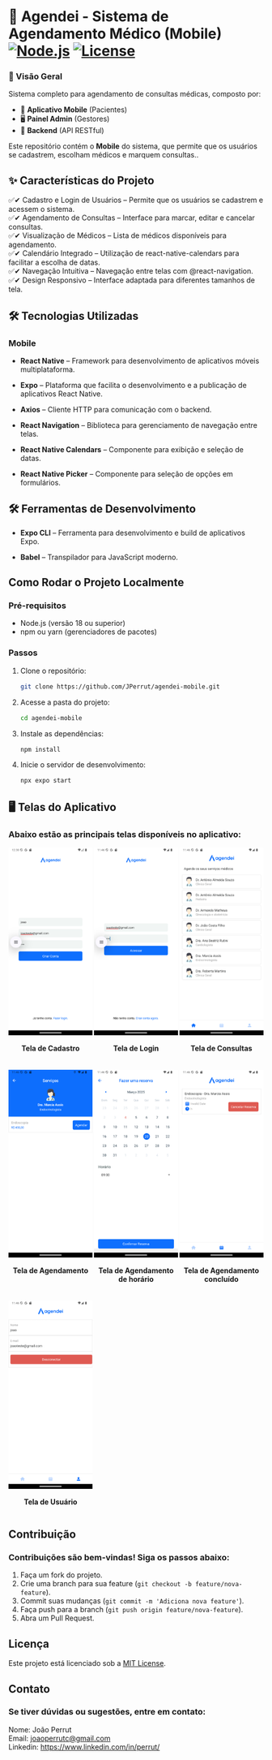 # 🏥 Agendei - Sistema de Agendamento Médico (Mobile) [![Node.js](https://img.shields.io/badge/Node.js-18.x-green)](https://nodejs.org/) [![License](https://img.shields.io/badge/License-MIT-blue)](LICENSE)

### 🚀 Visão Geral

Sistema completo para agendamento de consultas médicas, composto por:

- 📱 **Aplicativo Mobile** (Pacientes)
- 🖥️ **Painel Admin** (Gestores)
- 🚀 **Backend** (API RESTful)

Este repositório contém o **Mobile** do sistema, que permite que os usuários se cadastrem, escolham médicos e marquem consultas..

## ✨ Características do Projeto

✅✔ Cadastro e Login de Usuários – Permite que os usuários se cadastrem e acessem o sistema.
<br>
✅✔ Agendamento de Consultas – Interface para marcar, editar e cancelar consultas.
<br>
✅✔ Visualização de Médicos – Lista de médicos disponíveis para agendamento.
<br>
✅✔ Calendário Integrado – Utilização de react-native-calendars para facilitar a escolha de datas.
<br>
✅✔ Navegação Intuitiva – Navegação entre telas com @react-navigation.
<br>
✅✔ Design Responsivo – Interface adaptada para diferentes tamanhos de tela.

## 🛠️ Tecnologias Utilizadas

### Mobile

- **React Native** – Framework para desenvolvimento de aplicativos móveis multiplataforma.

- **Expo** – Plataforma que facilita o desenvolvimento e a publicação de aplicativos React Native.

- **Axios** – Cliente HTTP para comunicação com o backend.

- **React Navigation** – Biblioteca para gerenciamento de navegação entre telas.

- **React Native Calendars** – Componente para exibição e seleção de datas.

- **React Native Picker** – Componente para seleção de opções em formulários.

## 🛠️ Ferramentas de Desenvolvimento

- **Expo CLI** – Ferramenta para desenvolvimento e build de aplicativos Expo.

- **Babel** – Transpilador para JavaScript moderno.

## Como Rodar o Projeto Localmente

### Pré-requisitos

- Node.js (versão 18 ou superior)
- npm ou yarn (gerenciadores de pacotes)

### Passos

1. Clone o repositório:
   ```bash
   git clone https://github.com/JPerrut/agendei-mobile.git
   ```
2. Acesse a pasta do projeto:
   ```bash
   cd agendei-mobile
   ```
3. Instale as dependências:
   ```bash
   npm install
   ```
4. Inicie o servidor de desenvolvimento:
   ```bash
   npx expo start
   ```

## 🖥️ Telas do Aplicativo

### Abaixo estão as principais telas disponíveis no aplicativo:

<div style="display: flex; justify-content: space-between; margin-bottom: 20px;">
  <div style="width: 33%;">
    <img src="assets/readme/register.png" alt="Tela de Cadastro" style="width: 100%;"/>
    <p style="text-align: center;"><strong>Tela de Cadastro</strong></p>
  </div>
  <div style="width: 33%;">
    <img src="assets/readme/login.png" alt="Tela de Login" style="width: 100%;"/>
    <p style="text-align: center;"><strong>Tela de Login</strong></p>
  </div>
    <div style="width: 33%;">
    <img src="assets/readme/screenDoctors.png" alt="Tela de Consultas" style="width: 100%;"/>
    <p style="text-align: center;"><strong>Tela de Consultas</strong></p>
  </div>
</div>

<div style="display: flex; justify-content: space-between; margin-bottom: 20px;">
  <div style="width: 33%;">
    <img src="assets/readme/appointment.png" alt="Tela de Agendamento" style="width: 100%;"/>
    <p style="text-align: center;"><strong>Tela de Agendamento</strong></p>
  </div>
    <div style="width: 33%;">
    <img src="assets/readme/scheduleAppointment.png" alt="Tela de Agendamento de horário" style="width: 100%;"/>
    <p style="text-align: center;"><strong>Tela de Agendamento de horário</strong></p>
  </div>
  <div style="width: 33%;">
    <img src="assets/readme/cancelAppointment.png" alt="Tela de Agendamento concluído" style="width: 100%;"/>
    <p style="text-align: center;"><strong>Tela de Agendamento concluído</strong></p>
  </div>
</div>

<div style="display: flex; justify-content: space-between; margin-bottom: 20px;">
  <div style="width: 33%;">
    <img src="assets/readme/user.png" alt="Tela de Usuário" style="width: 100%;"/>
    <p style="text-align: center;"><strong>Tela de Usuário</strong></p>
  </div>
</div>

## Contribuição

### Contribuições são bem-vindas! Siga os passos abaixo:

1. Faça um fork do projeto.
2. Crie uma branch para sua feature (`git checkout -b feature/nova-feature`).
3. Commit suas mudanças (`git commit -m 'Adiciona nova feature'`).
4. Faça push para a branch (`git push origin feature/nova-feature`).
5. Abra um Pull Request.

## Licença

Este projeto está licenciado sob a <a href="https://opensource.org/license/mit">MIT License</a>.

## Contato

### Se tiver dúvidas ou sugestões, entre em contato:

Nome: João Perrut <br>
Email: joaoperrutc@gmail.com <br>
Linkedin: https://www.linkedin.com/in/perrut/
